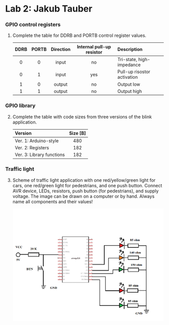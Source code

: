  # Lab 2: Jakub Tauber

### GPIO control registers

1. Complete the table for DDRB and PORTB control register values.

   | **DDRB** | **PORTB** | **Direction** | **Internal pull-up resistor** | **Description** |
   | :-: | :-: | :-: | :-: | :-- |
   | 0 | 0 | input | no | Tri-state, high-impedance |
   | 0 | 1 | input | yes| Pull-up risostor activation |
   | 1 | 0 | output| no | Output low |
   | 1 | 1 | output| no | Output high |

### GPIO library

2. Complete the table with code sizes from three versions of the blink application.

   | **Version** | **Size [B]** |
   | :-- | :-: |
   | Ver. 1: Arduino-style | 480 |
   | Ver. 2: Registers | 182 |
   | Ver. 3: Library functions | 182 |

### Traffic light

3. Scheme of traffic light application with one red/yellow/green light for cars, one red/green light for pedestrians, and one push button. Connect AVR device, LEDs, resistors, push button (for pedestrians), and supply voltage. The image can be drawn on a computer or by hand. Always name all components and their values!

   ![semafor.png](semafor.png)

